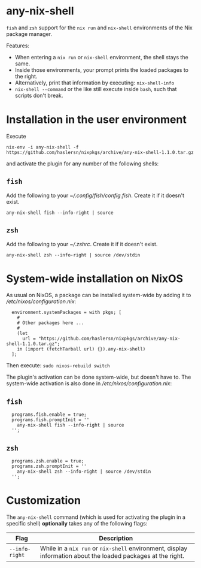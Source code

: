 # any-nix-shell
`fish` and `zsh` support for the `nix run` and `nix-shell` environments of the Nix package manager.

Features:

  * When entering a `nix run` or `nix-shell` environment, the shell stays the same.
  * Inside those environments, your prompt prints the loaded packages to the right.
  * Alternatively, print that information by executing: `nix-shell-info`
  * `nix-shell --command` or the like still execute inside `bash`, such that scripts don't break.

# Installation in the user environment

Execute

```
nix-env -i any-nix-shell -f https://github.com/haslersn/nixpkgs/archive/any-nix-shell-1.1.0.tar.gz
```

and activate the plugin for any number of the following shells:

## `fish`

Add the following to your *~/.config/fish/config.fish*. Create it if it doesn't exist.

```
any-nix-shell fish --info-right | source
```

## `zsh`

Add the following to your *~/.zshrc*. Create it if it doesn't exist.

```
any-nix-shell zsh --info-right | source /dev/stdin
```

# System-wide installation on NixOS

As usual on NixOS, a package can be installed system-wide by adding it to */etc/nixos/configuration.nix*:

```
  environment.systemPackages = with pkgs; [
    #
    # Other packages here ...
    #
    (let
      url = "https://github.com/haslersn/nixpkgs/archive/any-nix-shell-1.1.0.tar.gz";
    in (import (fetchTarball url) {}).any-nix-shell)
  ];
```

Then execute: `sudo nixos-rebuild switch`

The plugin's activation can be done system-wide, but doesn't have to. The system-wide activation is also done in */etc/nixos/configuration.nix*:

## `fish`

```
  programs.fish.enable = true;
  programs.fish.promptInit = ''
    any-nix-shell fish --info-right | source
  '';
```

## `zsh`

```
  programs.zsh.enable = true;
  programs.zsh.promptInit = ''
    any-nix-shell zsh --info-right | source /dev/stdin
  '';
```

# Customization

The `any-nix-shell` command (which is used for activating the plugin in a specific shell) **optionally** takes any of the following flags:

| Flag | Description |
| - | - |
| `--info-right` | While in a `nix run` or `nix-shell` environment, display information about the loaded packages at the right. |
